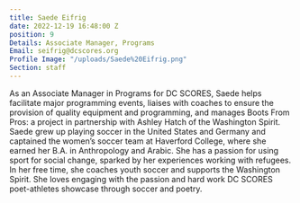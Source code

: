 ```yaml
---
title: Saede Eifrig
date: 2022-12-19 16:48:00 Z
position: 9
Details: Associate Manager, Programs
Email: seifrig@dcscores.org
Profile Image: "/uploads/Saede%20Eifrig.png"
Section: staff
---
```


As an Associate Manager in Programs for DC SCORES, Saede helps facilitate major programming events, liaises with coaches to ensure the provision of quality equipment and programming, and manages Boots From Pros: a project in partnership with Ashley Hatch of the Washington Spirit. Saede grew up playing soccer in the United States and Germany and captained the women’s soccer team at Haverford College, where she earned her B.A. in Anthropology and Arabic. She has a passion for using sport for social change, sparked by her experiences working with refugees. In her free time, she coaches youth soccer and supports the Washington Spirit. She loves engaging with the passion and hard work DC SCORES poet-athletes showcase through soccer and poetry.